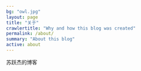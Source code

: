 ```yaml
---
bg: "owl.jpg"
layout: page
title: "关于"
crawlertitle: "Why and how this blog was created"
permalink: /about/
summary: "About this blog"
active: about
---
```


苏跃杰的博客
